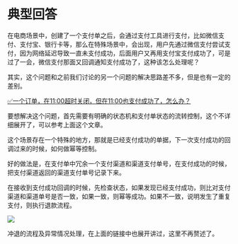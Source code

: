# 典型回答


在电商场景中，创建了一个支付单之后，会通过支付工具进行支付，比如微信支付、支付宝、银行卡等，那么在特殊场景中，会出现，用户先通过微信支付尝试支付，因为网络延迟导致一直未支付成功，后面用户又再用支付宝支付成功了，可是过了一会，微信支付那面又回调通知支付成功了，这种该怎么处理呢？



其实，这个问题和之前我们讨论的另一个问题的解决思路差不多，但是也有一定的差别。



[✅一个订单，在11:00超时关闭，但在11:00也支付成功了，怎么办？](https://www.yuque.com/hollis666/qyhor6/vwwc639702l84g4g)



要想解决这个问题，首先需要有明确的状态机和支付单状态的流转控制，这个不详细展开了，可以参考上面这个文章。



这个场景存在一个特殊的地方，那就是已经支付成功的单据，下一次支付成功的回调过来的时候，如何做幂等控制。



好的做法是，在支付单中冗余一个支付渠道和渠道支付单号，在支付成功的时候，把支付渠道返回的渠道支付单号记录下来。



在接收到支付成功回调的时候，先检查状态，如果发现已经支付成功，则比对支付渠道和渠道单号是否一致，如果一致，则幂等成功。如果不一致，说明发生了重复支付，则执行退款流程。



![](https://cdn.nlark.com/yuque/__puml/09b0d217136fcb440f319e2ada1cc887.svg)



冲退的流程及异常情况处理，在上面的链接中也展开讲过，这里不再赘述了。


